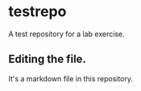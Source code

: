 # testrepo
A test repository for a lab exercise.
## Editing the file.
It's a markdown file in this repository.
